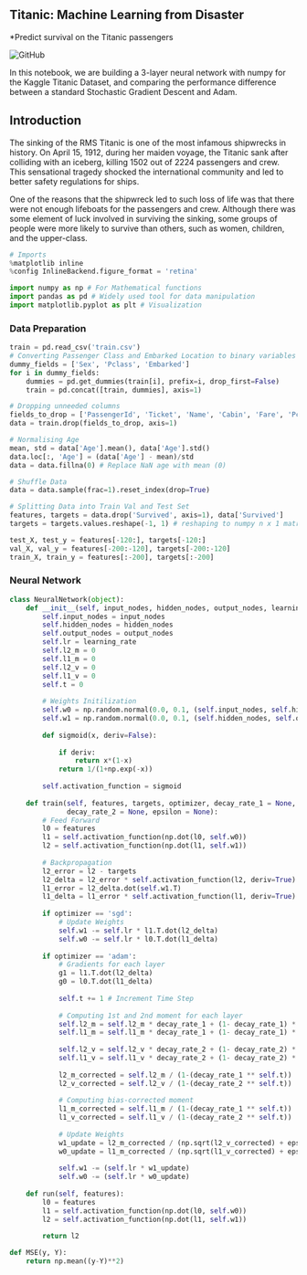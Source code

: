 ## Titanic: Machine Learning from Disaster
*Predict survival on the Titanic passengers

![GitHub](https://d1s0cxawdx09re.cloudfront.net/uploads/2015/04/09_titanic.jpg)


In this notebook, we are building a 3-layer neural network with numpy for the Kaggle Titanic Dataset, and comparing the performance difference between a standard Stochastic Gradient Descent and Adam.

## Introduction
The sinking of the RMS Titanic is one of the most infamous shipwrecks in history. On April 15, 1912, during her maiden voyage, the Titanic sank after colliding with an iceberg, killing 1502 out of 2224 passengers and crew. This sensational tragedy shocked the international community and led to better safety regulations for ships.

One of the reasons that the shipwreck led to such loss of life was that there were not enough lifeboats for the passengers and crew. Although there was some element of luck involved in surviving the sinking, some groups of people were more likely to survive than others, such as women, children, and the upper-class.


```python
# Imports
%matplotlib inline
%config InlineBackend.figure_format = 'retina'

import numpy as np # For Mathematical functions 
import pandas as pd # Widely used tool for data manipulation
import matplotlib.pyplot as plt # Visualization
```

### Data Preparation 


```python
train = pd.read_csv('train.csv')
# Converting Passenger Class and Embarked Location to binary variables
dummy_fields = ['Sex', 'Pclass', 'Embarked']
for i in dummy_fields:
    dummies = pd.get_dummies(train[i], prefix=i, drop_first=False)
    train = pd.concat([train, dummies], axis=1)

# Dropping unneeded columns 
fields_to_drop = ['PassengerId', 'Ticket', 'Name', 'Cabin', 'Fare', 'Pclass', 'Embarked', 'Sex']
data = train.drop(fields_to_drop, axis=1)
```

```python
# Normalising Age
mean, std = data['Age'].mean(), data['Age'].std()
data.loc[:, 'Age'] = (data['Age'] - mean)/std
data = data.fillna(0) # Replace NaN age with mean (0)
```

```python
# Shuffle Data 
data = data.sample(frac=1).reset_index(drop=True)

# Splitting Data into Train Val and Test Set
features, targets = data.drop('Survived', axis=1), data['Survived'] 
targets = targets.values.reshape(-1, 1) # reshaping to numpy n x 1 matrix

test_X, test_y = features[-120:], targets[-120:]
val_X, val_y = features[-200:-120], targets[-200:-120]
train_X, train_y = features[:-200], targets[:-200]
```

### Neural Network

```python
class NeuralNetwork(object):
    def __init__(self, input_nodes, hidden_nodes, output_nodes, learning_rate):
        self.input_nodes = input_nodes
        self.hidden_nodes = hidden_nodes
        self.output_nodes = output_nodes
        self.lr = learning_rate
        self.l2_m = 0
        self.l1_m = 0
        self.l2_v = 0
        self.l1_v = 0
        self.t = 0
        
        # Weights Initilization
        self.w0 = np.random.normal(0.0, 0.1, (self.input_nodes, self.hidden_nodes))
        self.w1 = np.random.normal(0.0, 0.1, (self.hidden_nodes, self.output_nodes))
        
        def sigmoid(x, deriv=False):
            
            if deriv:
                return x*(1-x)
            return 1/(1+np.exp(-x))
        
        self.activation_function = sigmoid
        
    def train(self, features, targets, optimizer, decay_rate_1 = None, 
              decay_rate_2 = None, epsilon = None):
        # Feed Forward
        l0 = features
        l1 = self.activation_function(np.dot(l0, self.w0))
        l2 = self.activation_function(np.dot(l1, self.w1))
        
        # Backpropagation
        l2_error = l2 - targets
        l2_delta = l2_error * self.activation_function(l2, deriv=True)
        l1_error = l2_delta.dot(self.w1.T)
        l1_delta = l1_error * self.activation_function(l1, deriv=True)
        
        if optimizer == 'sgd':
            # Update Weights
            self.w1 -= self.lr * l1.T.dot(l2_delta)
            self.w0 -= self.lr * l0.T.dot(l1_delta)
            
        if optimizer == 'adam':
            # Gradients for each layer
            g1 = l1.T.dot(l2_delta)
            g0 = l0.T.dot(l1_delta)
            
            self.t += 1 # Increment Time Step
            
            # Computing 1st and 2nd moment for each layer
            self.l2_m = self.l2_m * decay_rate_1 + (1- decay_rate_1) * g1
            self.l1_m = self.l1_m * decay_rate_1 + (1- decay_rate_1) * g0
            
            self.l2_v = self.l2_v * decay_rate_2 + (1- decay_rate_2) * (g1 ** 2)
            self.l1_v = self.l1_v * decay_rate_2 + (1- decay_rate_2) * (g0 ** 2)
            
            l2_m_corrected = self.l2_m / (1-(decay_rate_1 ** self.t))
            l2_v_corrected = self.l2_v / (1-(decay_rate_2 ** self.t))
            
            # Computing bias-corrected moment
            l1_m_corrected = self.l1_m / (1-(decay_rate_1 ** self.t))
            l1_v_corrected = self.l1_v / (1-(decay_rate_2 ** self.t))
            
            # Update Weights
            w1_update = l2_m_corrected / (np.sqrt(l2_v_corrected) + epsilon)
            w0_update = l1_m_corrected / (np.sqrt(l1_v_corrected) + epsilon)
            
            self.w1 -= (self.lr * w1_update)
            self.w0 -= (self.lr * w0_update)
            
    def run(self, features):
        l0 = features
        l1 = self.activation_function(np.dot(l0, self.w0))
        l2 = self.activation_function(np.dot(l1, self.w1))
        
        return l2

```

```python
def MSE(y, Y):
    return np.mean((y-Y)**2)
```    

